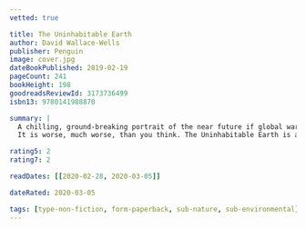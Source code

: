 ```yaml
---
vetted: true

title: The Uninhabitable Earth
author: David Wallace-Wells
publisher: Penguin
image: cover.jpg
dateBookPublished: 2019-02-19
pageCount: 241
bookHeight: 198
goodreadsReviewId: 3173736499
isbn13: 9780141988870

summary: |
  A chilling, ground-breaking portrait of the near future if global warming continues unchecked.
  It is worse, much worse, than you think. The Uninhabitable Earth is a searing indictment of our failure to imagine, much less enact, a better future for humanity.

rating5: 2
rating7: 2

readDates: [[2020-02-28, 2020-03-05]]

dateRated: 2020-03-05

tags: [type-non-fiction, form-paperback, sub-nature, sub-environmental]
---
```

